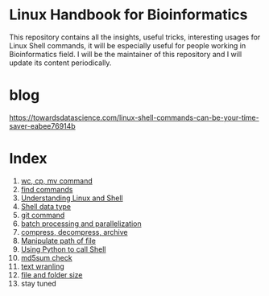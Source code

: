 # Linux Handbook for Bioinformatics

This repository contains all the insights, useful tricks, interesting usages for Linux Shell commands, it will be especially useful for people working in Bioinformatics field. I will be the maintainer of this repository and I will update its content periodically. 

# blog

https://towardsdatascience.com/linux-shell-commands-can-be-your-time-saver-eabee76914b


# Index

1. [wc, cp, mv command](https://github.com/frankligy/Linux_HandBook_Bioinformatics/blob/main/examples/1_wc_mv_cp.md)
2. [find commands](https://github.com/frankligy/Linux_HandBook_Bioinformatics/blob/main/examples/2_find_paste_cut_xargs.md)
3. [Understanding Linux and Shell](https://github.com/frankligy/Linux_HandBook_Bioinformatics/blob/main/examples/3_understanding_linux.md)
4. [Shell data type](https://github.com/frankligy/Linux_HandBook_Bioinformatics/blob/main/examples/4_data_type.md)
5. [git command](https://github.com/frankligy/Linux_HandBook_Bioinformatics/blob/main/examples/5_git.md)
6. [batch processing and parallelization](https://github.com/frankligy/Linux_HandBook_Bioinformatics/blob/main/examples/6_batch_parallel.md)
7. [compress, decompress, archive](https://github.com/frankligy/Linux_HandBook_Bioinformatics/blob/main/examples/7_compress_decompress.md)
8. [Manipulate path of file](https://github.com/frankligy/Linux_HandBook_Bioinformatics/blob/main/examples/8_file_path.md)
9. [Using Python to call Shell](https://github.com/frankligy/Linux_HandBook_Bioinformatics/blob/main/examples/9_python_interface.md)
10. [md5sum check](https://github.com/frankligy/Linux_HandBook_Bioinformatics/blob/main/examples/10_md5sum.md)
11. [text wranling](https://github.com/frankligy/Linux_HandBook_Bioinformatics/blob/main/examples/11_comm_txt_wragling.md)
12. [file and folder size](https://github.com/frankligy/Linux_HandBook_Bioinformatics/blob/main/examples/12_check_size.md)
13. stay tuned


